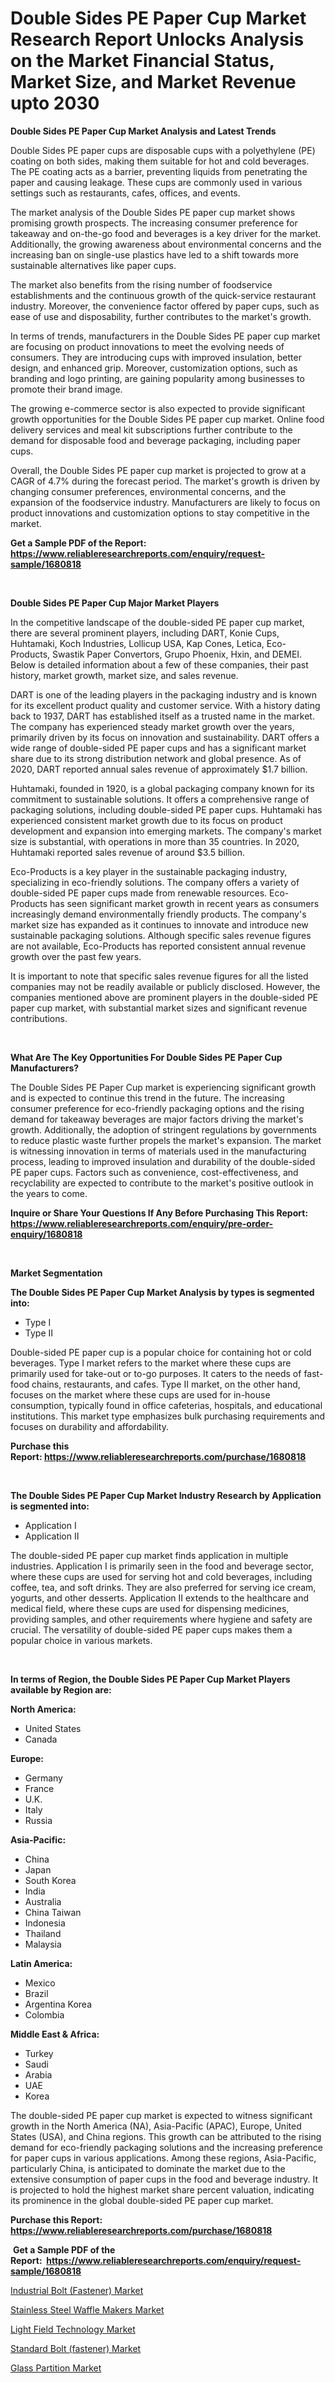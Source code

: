 <p><h1>Double Sides PE Paper Cup Market Research Report Unlocks Analysis on the Market Financial Status, Market Size, and Market Revenue upto 2030</h1></p><p><strong>Double Sides PE Paper Cup Market Analysis and Latest Trends</strong></p>
<p><p>Double Sides PE paper cups are disposable cups with a polyethylene (PE) coating on both sides, making them suitable for hot and cold beverages. The PE coating acts as a barrier, preventing liquids from penetrating the paper and causing leakage. These cups are commonly used in various settings such as restaurants, cafes, offices, and events.</p><p>The market analysis of the Double Sides PE paper cup market shows promising growth prospects. The increasing consumer preference for takeaway and on-the-go food and beverages is a key driver for the market. Additionally, the growing awareness about environmental concerns and the increasing ban on single-use plastics have led to a shift towards more sustainable alternatives like paper cups.</p><p>The market also benefits from the rising number of foodservice establishments and the continuous growth of the quick-service restaurant industry. Moreover, the convenience factor offered by paper cups, such as ease of use and disposability, further contributes to the market's growth.</p><p>In terms of trends, manufacturers in the Double Sides PE paper cup market are focusing on product innovations to meet the evolving needs of consumers. They are introducing cups with improved insulation, better design, and enhanced grip. Moreover, customization options, such as branding and logo printing, are gaining popularity among businesses to promote their brand image.</p><p>The growing e-commerce sector is also expected to provide significant growth opportunities for the Double Sides PE paper cup market. Online food delivery services and meal kit subscriptions further contribute to the demand for disposable food and beverage packaging, including paper cups.</p><p>Overall, the Double Sides PE paper cup market is projected to grow at a CAGR of 4.7% during the forecast period. The market's growth is driven by changing consumer preferences, environmental concerns, and the expansion of the foodservice industry. Manufacturers are likely to focus on product innovations and customization options to stay competitive in the market.</p></p>
<p><strong>Get a Sample PDF of the Report:&nbsp; <a href="https://www.reliableresearchreports.com/enquiry/request-sample/1680818">https://www.reliableresearchreports.com/enquiry/request-sample/1680818</a></strong></p>
<p>&nbsp;</p>
<p><strong>Double Sides PE Paper Cup Major Market Players</strong></p>
<p><p>In the competitive landscape of the double-sided PE paper cup market, there are several prominent players, including DART, Konie Cups, Huhtamaki, Koch Industries, Lollicup USA, Kap Cones, Letica, Eco-Products, Swastik Paper Convertors, Grupo Phoenix, Hxin, and DEMEI. Below is detailed information about a few of these companies, their past history, market growth, market size, and sales revenue.</p><p>DART is one of the leading players in the packaging industry and is known for its excellent product quality and customer service. With a history dating back to 1937, DART has established itself as a trusted name in the market. The company has experienced steady market growth over the years, primarily driven by its focus on innovation and sustainability. DART offers a wide range of double-sided PE paper cups and has a significant market share due to its strong distribution network and global presence. As of 2020, DART reported annual sales revenue of approximately $1.7 billion.</p><p>Huhtamaki, founded in 1920, is a global packaging company known for its commitment to sustainable solutions. It offers a comprehensive range of packaging solutions, including double-sided PE paper cups. Huhtamaki has experienced consistent market growth due to its focus on product development and expansion into emerging markets. The company's market size is substantial, with operations in more than 35 countries. In 2020, Huhtamaki reported sales revenue of around $3.5 billion.</p><p>Eco-Products is a key player in the sustainable packaging industry, specializing in eco-friendly solutions. The company offers a variety of double-sided PE paper cups made from renewable resources. Eco-Products has seen significant market growth in recent years as consumers increasingly demand environmentally friendly products. The company's market size has expanded as it continues to innovate and introduce new sustainable packaging solutions. Although specific sales revenue figures are not available, Eco-Products has reported consistent annual revenue growth over the past few years.</p><p>It is important to note that specific sales revenue figures for all the listed companies may not be readily available or publicly disclosed. However, the companies mentioned above are prominent players in the double-sided PE paper cup market, with substantial market sizes and significant revenue contributions.</p></p>
<p>&nbsp;</p>
<p><strong>What Are The Key Opportunities For Double Sides PE Paper Cup Manufacturers?</strong></p>
<p><p>The Double Sides PE Paper Cup market is experiencing significant growth and is expected to continue this trend in the future. The increasing consumer preference for eco-friendly packaging options and the rising demand for takeaway beverages are major factors driving the market's growth. Additionally, the adoption of stringent regulations by governments to reduce plastic waste further propels the market's expansion. The market is witnessing innovation in terms of materials used in the manufacturing process, leading to improved insulation and durability of the double-sided PE paper cups. Factors such as convenience, cost-effectiveness, and recyclability are expected to contribute to the market's positive outlook in the years to come.</p></p>
<p><strong>Inquire or Share Your Questions If Any Before Purchasing This Report: <a href="https://www.reliableresearchreports.com/enquiry/pre-order-enquiry/1680818">https://www.reliableresearchreports.com/enquiry/pre-order-enquiry/1680818</a></strong></p>
<p>&nbsp;</p>
<p><strong>Market Segmentation</strong></p>
<p><strong>The Double Sides PE Paper Cup Market Analysis by types is segmented into:</strong></p>
<p><ul><li>Type I</li><li>Type II</li></ul></p>
<p><p>Double-sided PE paper cup is a popular choice for containing hot or cold beverages. Type I market refers to the market where these cups are primarily used for take-out or to-go purposes. It caters to the needs of fast-food chains, restaurants, and cafes. Type II market, on the other hand, focuses on the market where these cups are used for in-house consumption, typically found in office cafeterias, hospitals, and educational institutions. This market type emphasizes bulk purchasing requirements and focuses on durability and affordability.</p></p>
<p><strong>Purchase this Report:&nbsp;<a href="https://www.reliableresearchreports.com/purchase/1680818">https://www.reliableresearchreports.com/purchase/1680818</a></strong></p>
<p>&nbsp;</p>
<p><strong>The Double Sides PE Paper Cup Market Industry Research by Application is segmented into:</strong></p>
<p><ul><li>Application I</li><li>Application II</li></ul></p>
<p><p>The double-sided PE paper cup market finds application in multiple industries. Application I is primarily seen in the food and beverage sector, where these cups are used for serving hot and cold beverages, including coffee, tea, and soft drinks. They are also preferred for serving ice cream, yogurts, and other desserts. Application II extends to the healthcare and medical field, where these cups are used for dispensing medicines, providing samples, and other requirements where hygiene and safety are crucial. The versatility of double-sided PE paper cups makes them a popular choice in various markets.</p></p>
<p>&nbsp;</p>
<p><strong>In terms of Region, the Double Sides PE Paper Cup Market Players available by Region are:</strong></p>
<p>
    <p> <strong> North America: </strong>
        <ul>
            <li>United States</li>
            <li>Canada</li>
        </ul>
        </p> 
    <p> <strong> Europe: </strong>
        <ul>
            <li>Germany</li>
            <li>France</li>
            <li>U.K.</li>
            <li>Italy</li>
            <li>Russia</li>
        </ul>
        </p> 
    <p> <strong> Asia-Pacific: </strong>
        <ul>
            <li>China</li>
            <li>Japan</li>
            <li>South Korea</li>
            <li>India</li>
            <li>Australia</li>
            <li>China Taiwan</li>
            <li>Indonesia</li>
            <li>Thailand</li>
            <li>Malaysia</li>
        </ul>
        </p> 
    <p> <strong> Latin America: </strong>
        <ul>
            <li>Mexico</li>
            <li>Brazil</li>
            <li>Argentina Korea</li>
            <li>Colombia</li>
        </ul>
        </p> 
    <p> <strong> Middle East & Africa: </strong>
        <ul>
            <li>Turkey</li>
            <li>Saudi</li>
            <li>Arabia</li>
            <li>UAE</li>
            <li>Korea</li>
        </ul>
    </p>
    </p>
<p><p>The double-sided PE paper cup market is expected to witness significant growth in the North America (NA), Asia-Pacific (APAC), Europe, United States (USA), and China regions. This growth can be attributed to the rising demand for eco-friendly packaging solutions and the increasing preference for paper cups in various applications. Among these regions, Asia-Pacific, particularly China, is anticipated to dominate the market due to the extensive consumption of paper cups in the food and beverage industry. It is projected to hold the highest market share percent valuation, indicating its prominence in the global double-sided PE paper cup market.</p></p>
<p><strong>Purchase this Report: <a href="https://www.reliableresearchreports.com/purchase/1680818">https://www.reliableresearchreports.com/purchase/1680818</a></strong></p>
<p>&nbsp;<strong>Get a Sample PDF of the Report:&nbsp;&nbsp;<a href="https://www.reliableresearchreports.com/enquiry/request-sample/1680818">https://www.reliableresearchreports.com/enquiry/request-sample/1680818</a></strong></p>
<p><strong></strong></p>
<p><p><a href="https://www.linkedin.com/pulse/industrial-bolt-fastener-market-research-report-provides/">Industrial Bolt (Fastener) Market</a></p><p><a href="https://medium.com/@damorgan64868/stainless-steel-waffle-makers-market-size-growth-forecast-2023-2030-846dd7f23473">Stainless Steel Waffle Makers Market</a></p><p><a href="https://medium.com/@chiragreportprime4/light-field-technology-market-trends-and-market-analysis-forecasted-for-period-2023-2030-ca65ad84362c">Light Field Technology Market</a></p><p><a href="https://www.linkedin.com/pulse/standard-bolt-fastener-market-research-report-provides/">Standard Bolt (fastener) Market</a></p><p><a href="https://www.linkedin.com/pulse/glass-partition-market-size-share-amp-trends-analysis-report/">Glass Partition Market</a></p></p>